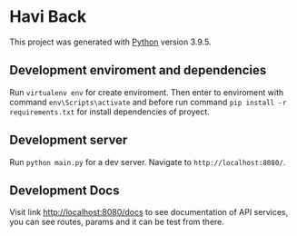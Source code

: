 # Havi Back

This project was generated with [Python](https://www.python.org/) version 3.9.5.

## Development enviroment and dependencies

Run `virtualenv env` for create enviroment. Then enter to enviroment with command `env\Scripts\activate` and before run command `pip install -r requirements.txt` for install dependencies of proyect. 

## Development server

Run `python main.py` for a dev server. Navigate to `http://localhost:8080/`. 

## Development Docs

Visit link [http://localhost:8080/docs](http://localhost:8080/docs) to see documentation of API services, you can see routes, params and it can be test from there.